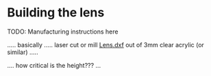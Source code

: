 # Building the lens

TODO: Manufacturing instructions here

..... basically ..... laser cut or mill [Lens.dxf](../v1/Individual%20parts/Lens.dxf) out of 3mm clear acrylic (or similar) .....

.... how critical is the height??? ...
